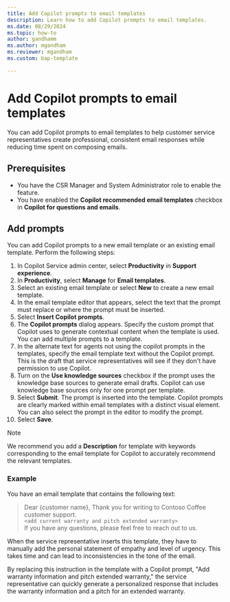 ```yaml
---
title: Add Copilot prompts to email templates 
description: Learn how to add Copilot prompts to email templates.
ms.date: 08/29/2024
ms.topic: how-to
author: gandhamm
ms.author: mgandham
ms.reviewer: mgandham
ms.custom: bap-template

---
```


# Add Copilot prompts to email templates

You can add Copilot prompts to email templates to help customer service representatives create professional, consistent email responses while reducing time spent on composing emails.

## Prerequisites

- You have the CSR Manager and System Administrator role to enable the feature.
- You have enabled the **Copilot recommended email templates** checkbox in **Copilot for questions and emails**.

## Add prompts

You can add Copilot prompts to a new email template or an existing email template. Perform the following steps:

1. In Copilot Service admin center, select **Productivity** in **Support experience**.
1. In **Productivity**, select **Manage** for **Email templates**.
1. Select an existing email template or select **New** to create a new email template.
1. In the email template editor that appears, select the text that the prompt must replace or where the prompt must be inserted.
1. Select **Insert Copilot prompts**.
1. The **Copilot prompts** dialog appears. Specify the custom prompt that Copilot uses to generate contextual content when the template is used. You can add multiple prompts to a template. 
1. In the alternate text for agents not using the copilot prompts in the templates, specify the email template text without the Copilot prompt. This is the draft that service representatives will see if they don't have permission to use Copilot.
1. Turn on the **Use knowledge sources** checkbox if the prompt uses the knowledge base sources to generate email drafts. Copilot can use knowledge base sources only for one prompt per template.
1. Select **Submit**. The prompt is inserted into the template. Copilot prompts are clearly marked within email templates with a distinct visual element.
You can also select the prompt in the editor to modify the prompt.
1. Select **Save**.

> [!NOTE]
> We recommend you add a **Description** for template with keywords corresponding to the email template for Copilot to accurately recommend the relevant templates.

### Example

You have an email template that contains the following text:

> Dear {customer name},
> Thank you for writing to Contoso Coffee customer support. <br>
> `<add current warranty and pitch extended warranty>` <br>
> If you have any questions, please feel free to reach out to us.

When the service representative inserts this template, they have to manually add the personal statement of empathy and level of urgency. This takes time and can lead to inconsistencies in the tone of the email.

By replacing this instruction in the template with a Copilot prompt, "Add warranty information and pitch extended warranty," the service representative can quickly generate a personalized response that includes the warranty information and a pitch for an extended warranty.
